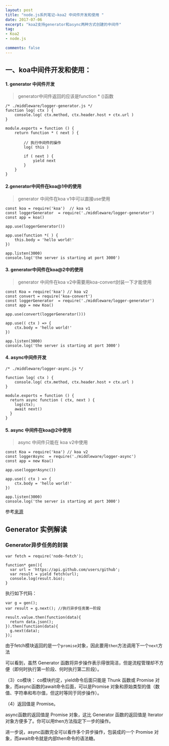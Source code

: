 ```yaml
---
layout: post
title: "node.js系列笔记—koa2 中间件开发和使用 "
date: 2017-07-06
excerpt: "koa2支持generator和async两种方式创建的中间件"
tag:
- Koa2
- node.js

comments: false
---
```


## 一、koa中间件开发和使用：

#### 1. generator 中间件开发
> generator中间件返回的应该是function * ()函数

	/* ./middleware/logger-generator.js */
	function log( ctx ) {
	    console.log( ctx.method, ctx.header.host + ctx.url )
	}
	
	module.exports = function () {
	    return function * ( next ) {
	
	        // 执行中间件的操作
	        log( this )
	
	        if ( next ) {
	            yield next
	        }
	    }
	}

#### 2.generator中间件在koa@1中的使用
> generator 中间件在koa v1中可以直接use使用

	const koa = require('koa')  // koa v1
	const loggerGenerator  = require('./middleware/logger-generator')
	const app = koa()
	
	app.use(loggerGenerator())
	
	app.use(function *( ) {
	    this.body = 'hello world!'
	})
	
	app.listen(3000)
	console.log('the server is starting at port 3000')

#### 3. generator中间件在koa@2中的使用
> generator 中间件在koa v2中需要用koa-convert封装一下才能使用

	const Koa = require('koa') // koa v2
	const convert = require('koa-convert')
	const loggerGenerator  = require('./middleware/logger-generator')
	const app = new Koa()
	
	app.use(convert(loggerGenerator()))
	
	app.use(( ctx ) => {
	    ctx.body = 'hello world!'
	})
	
	app.listen(3000)
	console.log('the server is starting at port 3000')


#### 4. async中间件开发
	/* ./middleware/logger-async.js */
	
	function log( ctx ) {
	    console.log( ctx.method, ctx.header.host + ctx.url )
	}
	
	module.exports = function () {
	  return async function ( ctx, next ) {
	    log(ctx);
	    await next()
	  }
	}
	
	
	
	
#### 5. async 中间件在koa@2中使用
>  async 中间件只能在 koa v2中使用
	
	const Koa = require('koa') // koa v2
	const loggerAsync  = require('./middleware/logger-async')
	const app = new Koa()
	
	app.use(loggerAsync())
	
	app.use(( ctx ) => {
	    ctx.body = 'hello world!'
	})
	
	app.listen(3000)
	console.log('the server is starting at port 3000')
	
参考<a href='https://chenshenhai.github.io/koa2-note/note/start/middleware.html'>来源</a>


## Generator 实例解读

### Generator异步任务的封装

	var fetch = require('node-fetch');
	
	function* gen(){
	  var url = 'https://api.github.com/users/github';
	  var result = yield fetch(url);
	  console.log(result.bio);
	}
执行如下代码：

	var g = gen();
	var result = g.next(); //执行异步任务第一阶段
	
	result.value.then(function(data){
	  return data.json();
	}).then(function(data){
	  g.next(data);
	});
	
由于fetch模块返回的是一个`promise`对象，因此要用`then`方法调用下一个`next`方法
	
可以看到，虽然 Generator 函数将异步操作表示得很简洁，但是流程管理却不方便（即何时执行第一阶段、何时执行第二阶段）。



（3）co模块：
co模块约定，yield命令后面只能是 Thunk 函数或 Promise 对象，而async函数的await命令后面，可以是Promise 对象和原始类型的值（数值、字符串和布尔值，但这时等同于同步操作）。

（4）返回值是 Promise。

async函数的返回值是 Promise 对象，这比 Generator 函数的返回值是 Iterator 对象方便多了。你可以用then方法指定下一步的操作。

进一步说，async函数完全可以看作多个异步操作，包装成的一个 Promise 对象，而await命令就是内部then命令的语法糖。


